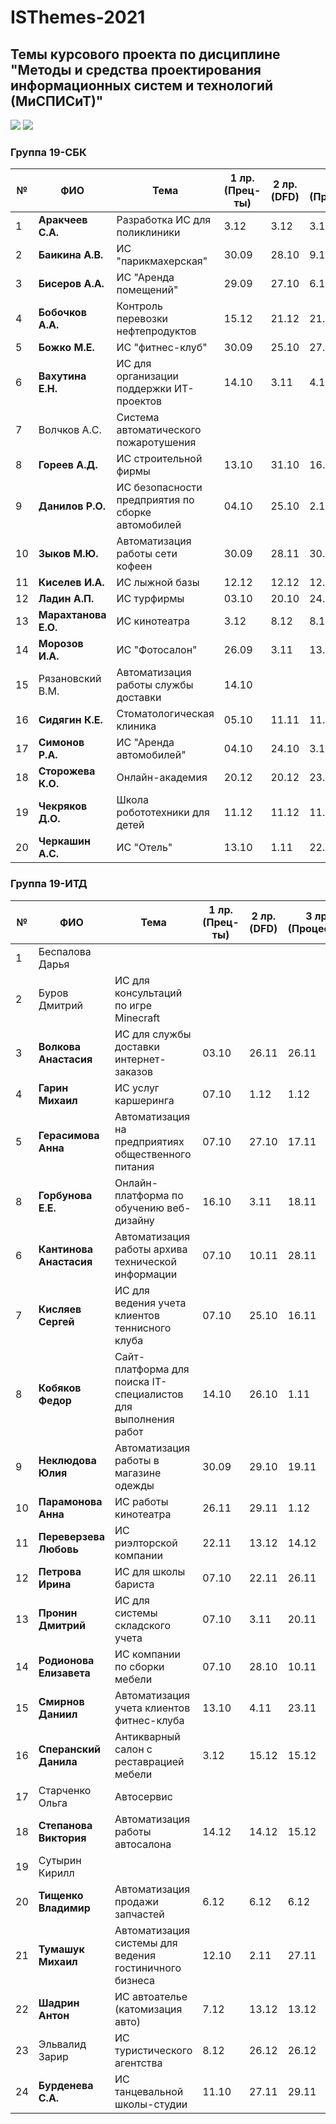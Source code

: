 # ISThemes-2021
## Темы курсового проекта по дисциплине "Методы и средства проектирования информационных систем и технологий (МиСПИСиТ)"

<img src="https://img.shields.io/github/commit-activity/m/nntu-cs/ISThemes-2021?color=lime&style=for-the-badge">
<img src="https://img.shields.io/github/last-commit/nntu-cs/ISThemes-2021?color=darkgreen&style=for-the-badge">

### Группа 19-СБК

|№ |  ФИО |	Тема	 | 1 лр. (Прец-ты) | 2 лр. (DFD)  | 3 лр. (Процессы) | 4 лр. (Модели данных) | 5 лр. (Метрики) | ПЗ на проверку | Оценка |
|--|-------------------------|----------------------------------------------------|-------|-------|----------|-------|-------|--------|-------|
|1 |  **Аракчеев С.А.**      | Разработка ИС для поликлиники                      | 3.12  | 3.12  |  3.12    | 13.12 | 13.12 | `15.12` | **4** |
|2 |  **Баикина А.В.**       | ИС "парикмахерская"                                | 30.09 | 28.10 |  9.11    | 15.11 | 26.11 | `09.12` | **5** |
|3 |  **Бисеров А.А.**       | ИС "Аренда помещений"                              | 29.09 | 27.10 |  6.11    | 18.11 | 28.11 | `04.12` | **5** |
|4 |  **Бобочков А.А.**      | Контроль перевозки нефтепродуктов                  | 15.12 | 21.12 |  21.12   | 22.12 | 22.12 | `28.12` | |         
|5 |  **Божко М.Е.**         | ИС "фитнес-клуб"                                   | 30.09 | 25.10 |  27.10   | 12.11 | 27.11 | `12.12` | **5** |
|6 |  **Вахутина Е.Н.**      | ИС для организации поддержки ИТ-проектов           | 14.10 | 3.11  |  4.11    | 26.11 | 30.11 | `14.12` | **5** |
|7 |  Волчков А.С.           | Система автоматического пожаротушения              |       |       |          |       
|8 |  **Гореев А.Д.**        | ИС строительной фирмы                              | 13.10 | 31.10 |  16.11   | 24.11 | 28.11 | `09.12` | **5** |
|9 |  **Данилов Р.О.**       | ИС безопасности предприятия по сборке автомобилей  | 04.10 | 25.10 |  2.11    | 11.11 | 27.11 | `10.12` | **5** |
|10|  **Зыков М.Ю.**         | Автоматизация работы сети кофеен                   | 30.09 | 28.11 |  30.11   | 30.11 | 30.11 | `14.12` | **5** |
|11|  **Киселев И.А.**       | ИС лыжной базы                                     | 12.12 | 12.12 |  12.12   | 13.12 | 15.12 | `15.12` | **4** |
|12|  **Ладин А.П.**         | ИС турфирмы                                        | 03.10 | 20.10 | 24.10    | 23.11 | 25.11 | `03.12` | **5** |
|13|  **Марахтанова Е.О.**   | ИС кинотеатра                                      | 3.12  | 8.12  | 8.12     | 15.12 | 15.12 | `16.12` | **4** |
|14|  **Морозов И.А.**       | ИС "Фотосалон"                                     | 26.09 | 3.11  | 13.11    | 24.11 | 28.11 | `13.12` | **5** |
|15|  Рязановский В.М.       | Автоматизация работы службы доставки               | 14.10 |       |          |
|16|  **Сидягин К.Е.**       | Стоматологическая клиника                          | 05.10 | 11.11 |  11.11   | 19.11 | 29.11 | `08.12` | 
|17|  **Симонов Р.А.**       | ИС "Аренда автомобилей"                            | 04.10 | 24.10 | 3.11     | 16.11 | 28.11 | `04.12` | **5** |
|18|  **Сторожева К.О.**     | Онлайн-академия                                    | 20.12 | 20.12 | 23.12    | 25.12 | 27.12 | 
|19|  **Чекряков Д.О.**      | Школа робототехники для детей                      | 11.12 | 11.12 | 11.12    | 14.12 | 14.12 | `14.12` | **4** |
|20|  **Черкашин А.С.**      | ИС "Отель"                                         | 13.10 | 1.11  |  22.11   | 2.12  | 30.11 | `12.12` | **5** |

### Группа 19-ИТД

|№ |      ФИО            |	Тема	| 1 лр. (Прец-ты) | 2 лр. (DFD) | 3 лр. (Процессы) | 4 лр. (Модели данных) | 5 лр. (Метрики) | ПЗ на проверку | Оценка |
|--|---------------------|--------|-----------------|-------------|------------------|-----------------------|-----------------|----------------|-------|
|1 |  Беспалова Дарья           |  | | |
|2 |  Буров Дмитрий             | ИС для консультаций по игре Minecraft                 | | |
|3 |  **Волкова Анастасия**     | ИС для службы доставки интернет-заказов                          | 03.10 | 26.11 | 26.11 | 29.11 | 30.11 | `8.12` | **5** |
|4 |  **Гарин Михаил**          | ИС услуг каршеринга                                              | 07.10 | 1.12 | 1.12 | 13.12 | 13.12 | `15.12`  | **5** |
|5 |  **Герасимова Анна**       | Автоматизация на предприятиях общественного питания              | 07.10 | 27.10 | 17.11 | 27.11 | 29.11 | `10.12` | **5** |
|8 |  **Горбунова Е.Е.**        | Онлайн-платформа по обучению веб-дизайну                         | 16.10 | 3.11| 18.11 | 13.12 | 13.12 | `13.12`   | **5** |
|6 |  **Кантинова Анастасия**   | Автоматизация работы архива технической информации               | 07.10  | 10.11 | 28.11 | 1.12 | 1.12 | `12.12` | **5** |
|7 |  **Кисляев Сергей**        | ИС для ведения учета клиентов теннисного клуба                   | 07.10 | 25.10  | 16.11 | 24.11 | 29.11 | `8.12` | **5** |
|8 |  **Кобяков Федор**         | Сайт-платформа для поиска IT-специалистов для выполнения работ   | 14.10 | 26.10 | 1.11 | 15.11 |   29.11 |  `11.12`| **5** |     
|9 |  **Неклюдова Юлия**        | Автоматизация работы в магазине одежды                           | 30.09  | 29.10 | 19.11 | 29.11 | 29.11 | `16.12` | **4** |
|10|  **Парамонова Анна**       | ИС работы кинотеатра                                             | 26.11  | 29.11 | 1.12 | 9.12 | 14.12 | `17.12` | 
|11|  **Переверзева Любовь**    | ИС риэлторской компании                                          | 22.11 | 13.12 | 14.12 | 14.12 | 14.12 | `15.12` | **4** |
|12|  **Петрова Ирина**         | ИС для школы бариста                                             | 07.10   | 22.11 | 26.11 | 28.11 | 29.11 | `7.12` | **5** |
|13|  **Пронин Дмитрий**        | ИС для системы складского учета                                  | 07.10 | 3.11| 20.11 | 20.11 | 29.11 | `14.12` | **5** |
|14|  **Родионова Елизавета**   | ИС компании по сборки мебели                                     | 07.10 | 28.10| 10.11 | 18.11 | 22.11 | `6.12` | **5** |
|15|  **Смирнов Даниил**        | Автоматизация учета клиентов фитнес-клуба                        | 13.10| 4.11| 23.11 | 29.11 | 30.11 | `11.12` | **5** |
|16|  **Сперанский Данила**     | Антикварный салон с реставрацией мебели                          | 3.12 | 15.12| 15.12 | 15.12 | 15.12 | `21.12` | 
|17|  Старченко Ольга           | Автосервис | | |
|18|  **Степанова Виктория**    | Автоматизация работы автосалона                                  | 14.12| 14.12 | 15.12 | 01.01 | 01.01 | `01.01` | |
|19|  Сутырин Кирилл            |  | | |
|20|  **Тищенко Владимир**      | Автоматизация продажи запчастей | 6.12 | 6.12 | 6.12 | 13.12 | 13.12 | `14.12` | **4** |
|21|  **Тумашук Михаил**        |  Автоматизация системы для ведения гостиничного бизнеса  | 12.10 | 2.11 | 27.11 | 2.12 | 6.12 | `12.12` | **5** |
|22|  **Шадрин Антон**          | ИС автоателье (катомизация авто) | 7.12 | 13.12 | 13.12 | 14.12 | 14.12 | `14.12` | **4** |
|23|  Эльвалид Зарир            |  ИС туристического агентства| 8.12 | 26.12 | 26.12 | 26.12 | 26.12 | `26.12` | **3** |
|24|  **Бурденева С.А.**        | ИС танцевальной школы-студии | 11.10 | 27.11 | 29.11 | 11.12 | 11.12 | `14.12` | **5** |
